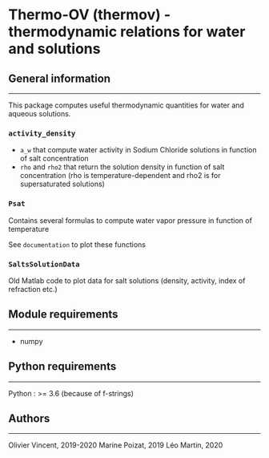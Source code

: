# Thermo-OV (thermov) - thermodynamic relations for water and solutions

## General information
----------------------

This package computes useful thermodynamic quantities for water and aqueous solutions.

### `activity_density`

- `a_w` that compute water activity in Sodium Chloride solutions in function of salt concentration
- `rho` and `rho2` that return the solution density in function of salt concentration (rho is temperature-dependent and rho2 is for supersaturated solutions)

### `Psat`

Contains several formulas to compute water vapor pressure in function of temperature

See `documentation` to plot these functions

### `SaltsSolutionData`

Old Matlab code to plot data for salt solutions (density, activity, index of refraction etc.)

## Module requirements
----------------------
- numpy

## Python requirements
----------------------
Python : >= 3.6 (because of f-strings)

## Authors
----------
Olivier Vincent, 2019-2020
Marine Poizat, 2019
Léo Martin, 2020

